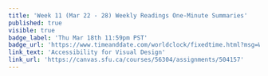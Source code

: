 ```yaml
---
title: 'Week 11 (Mar 22 - 28) Weekly Readings One-Minute Summaries'
published: true
visible: true
badge_label: 'Thu Mar 18th 11:59pm PST'
badge_url: 'https://www.timeanddate.com/worldclock/fixedtime.html?msg=Week+2+%28Sep+12+-+18%29+Weekly+Readings+One-Minute+Summaries+Due+Date&iso=20210318T2359&p1=256'
link_text: 'Accessibility for Visual Design'
link_url: 'https://canvas.sfu.ca/courses/56304/assignments/504157'
---
```

